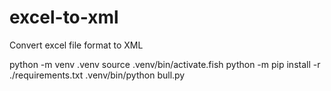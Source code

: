 # excel-to-xml
Convert excel file format to XML

python -m venv .venv
source .venv/bin/activate.fish 
python -m pip install -r ./requirements.txt
.venv/bin/python bull.py
